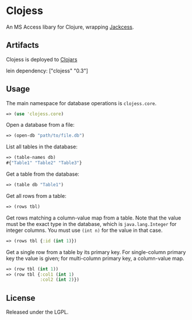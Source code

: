 # Clojess

An MS Access libary for Clojure, wrapping [Jackcess](http://jackcess.sourceforge.net/).

## Artifacts

Clojess is deployed to [Clojars](https://clojars.org/clojess)

lein dependency: ["clojess" "0.3"]

## Usage

The main namespace for database operations is `clojess.core`.

``` clj
=> (use 'clojess.core)
```

Open a database from a file:
``` clj
=> (open-db "path/to/file.db")
```

List all tables in the database:
``` clj
=> (table-names db)
#{"Table1" "Table2" "Table3"}
```

Get a table from the database:
``` clj
=> (table db "Table1")
```

Get all rows from a table:
``` clj
=> (rows tbl)
```

Get rows matching a column-value map from a table. Note that the value must be the exact type in the database, which is `java.lang.Integer` for integer columns. You must use `(int n)` for the value in that case.
``` clj
=> (rows tbl {:id (int 1)})
```

Get a single row from a table by its primary key. For single-column primary key the value is given; for multi-column primary key, a column-value map.
``` clj
=> (row tbl (int 1))
=> (row tbl {:col1 (int 1)
             :col2 (int 2)})
```

## License

Released under the LGPL.
